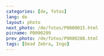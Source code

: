 ```yaml
---
categories: [de, fotos]
lang: de
layout: photo
next_photo: /de/fotos/P0000015.html
picname: P0000209
prev_photo: /de/fotos/P0000208.html
tags: [Dead Zebra, Ingo]
---
```

